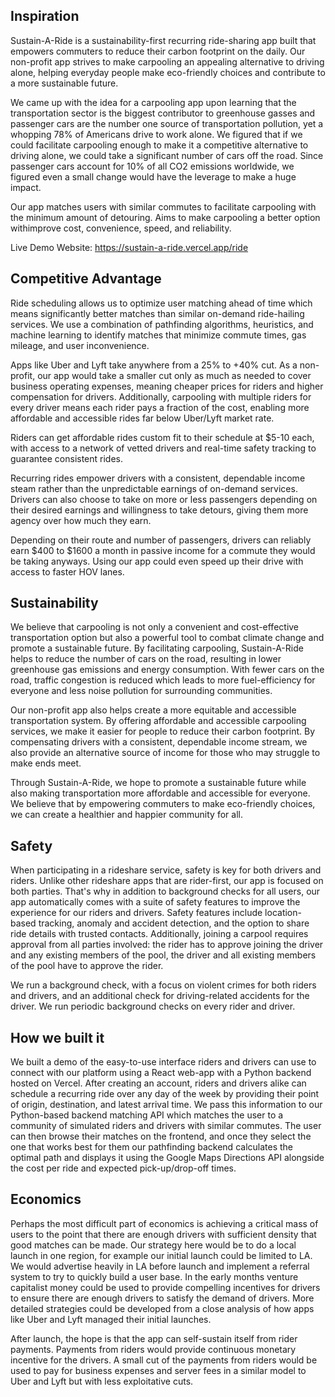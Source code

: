 ## Inspiration
Sustain-A-Ride is a sustainability-first recurring ride-sharing app built that empowers commuters to reduce their carbon footprint on the daily. Our non-profit app strives to make carpooling an appealing alternative to driving alone, helping everyday people make eco-friendly choices and contribute to a more sustainable future.

We came up with the idea for a carpooling app upon learning that the transportation sector is the biggest contributor to greenhouse gasses and passenger cars are the number one source of transportation pollution, yet a whopping 78% of Americans drive to work alone. We figured that if we could facilitate carpooling enough to make it a competitive alternative to driving alone, we could take a significant number of cars off the road. Since passenger cars account for 10% of all CO2 emissions worldwide, we figured even a small change would have the leverage to make a huge impact.

Our app matches users with similar commutes to facilitate carpooling with the minimum amount of detouring. Aims to make carpooling a better option withimprove cost, convenience, speed, and reliability.

Live Demo Website: https://sustain-a-ride.vercel.app/ride

## Competitive Advantage
Ride scheduling allows us to optimize user matching ahead of time which means significantly better matches than similar on-demand ride-hailing services. We use a combination of pathfinding algorithms, heuristics, and machine learning to identify matches that minimize commute times, gas mileage, and user inconvenience.

Apps like Uber and Lyft take anywhere from a 25% to +40% cut. As a non-profit, our app would take a smaller cut only as much as needed to cover business operating expenses, meaning cheaper prices for riders and higher compensation for drivers. Additionally, carpooling with multiple riders for every driver means each rider pays a fraction of the cost, enabling more affordable and accessible rides far below Uber/Lyft market rate.

Riders can get affordable rides custom fit to their schedule at $5-10 each, with access to a network of vetted drivers and real-time safety tracking to guarantee consistent rides.

Recurring rides empower drivers with a consistent, dependable income steam rather than the unpredictable earnings of on-demand services. Drivers can also choose to take on more or less passengers depending on their desired earnings and willingness to take detours, giving them more agency over how much they earn.

Depending on their route and number of passengers, drivers can reliably earn $400 to $1600 a month in passive income for a commute they would be taking anyways. Using our app could even speed up their drive with access to faster HOV lanes.

## Sustainability
We believe that carpooling is not only a convenient and cost-effective transportation option but also a powerful tool to combat climate change and promote a sustainable future. By facilitating carpooling, Sustain-A-Ride helps to reduce the number of cars on the road, resulting in lower greenhouse gas emissions and energy consumption. With fewer cars on the road, traffic congestion is reduced which leads to more fuel-efficiency for everyone and less noise pollution for surrounding communities.

Our non-profit app also helps create a more equitable and accessible transportation system. By offering affordable and accessible carpooling services, we make it easier for people to reduce their carbon footprint. By compensating drivers with a consistent, dependable income stream, we also provide an alternative source of income for those who may struggle to make ends meet.

Through Sustain-A-Ride, we hope to promote a sustainable future while also making transportation more affordable and accessible for everyone. We believe that by empowering commuters to make eco-friendly choices, we can create a healthier and happier community for all.

## Safety
When participating in a rideshare service, safety is key for both drivers and riders. Unlike other rideshare apps that are rider-first, our app is focused on both parties. That's why in addition to background checks for all users, our app automatically comes with a suite of safety features to improve the experience for our riders and drivers. Safety features include location-based tracking, anomaly and accident detection, and the option to share ride details with trusted contacts. Additionally, joining a carpool requires approval from all parties involved: the rider has to approve joining the driver and any existing members of the pool, the driver and all existing members of the pool have to approve the rider.

We run a background check, with a focus on violent crimes for both riders and drivers, and an additional check for driving-related accidents for the driver. We run periodic background checks on every rider and driver.

## How we built it
We built a demo of the easy-to-use interface riders and drivers can use to connect with our platform using a React web-app with a Python backend hosted on Vercel. After creating an account, riders and drivers alike can schedule a recurring ride over any day of the week by providing their point of origin, destination, and latest arrival time. We pass this information to our Python-based backend matching API which matches the user to a community of simulated riders and drivers with similar commutes. The user can then browse their matches on the frontend, and once they select the one that works best for them our pathfinding backend calculates the optimal path and displays it using the Google Maps Directions API alongside the cost per ride and expected pick-up/drop-off times.

## Economics
Perhaps the most difficult part of economics is achieving a critical mass of users to the point that there are enough drivers with sufficient density that good matches can be made. Our strategy here would be to do a local launch in one region, for example our initial launch could be limited to LA. We would advertise heavily in LA before launch and implement a referral system to try to quickly build a user base. In the early months venture capitalist money could be used to provide compelling incentives for drivers to ensure there are enough drivers to satisfy the demand of drivers. More detailed strategies could be developed from a close analysis of how apps like Uber and Lyft managed their initial launches.

After launch, the hope is that the app can self-sustain itself from rider payments. Payments from riders would provide continuous monetary incentive for the drivers. A small cut of the payments from riders would be used to pay for business expenses and server fees in a similar model to Uber and Lyft but with less exploitative cuts.
